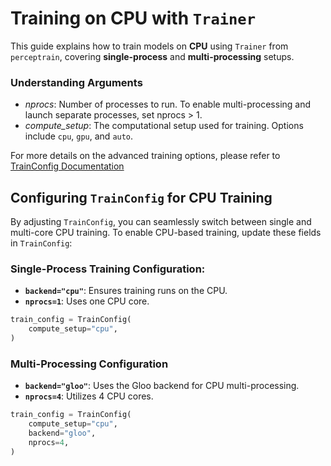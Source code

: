 # Training on CPU with `Trainer`

This guide explains how to train models on **CPU** using `Trainer` from `perceptrain`, covering **single-process** and **multi-processing** setups.

### Understanding Arguments
- *nprocs*: Number of processes to run. To enable multi-processing and launch separate processes, set nprocs > 1.
- *compute_setup*: The computational setup used for training. Options include `cpu`, `gpu`, and `auto`.

For more details on the advanced training options, please refer to [TrainConfig Documentation](./data_and_config.md)

## **Configuring `TrainConfig` for CPU Training**

By adjusting `TrainConfig`, you can seamlessly switch between single and multi-core CPU training. To enable CPU-based training, update these fields in `TrainConfig`:

### Single-Process Training Configuration:
- **`backend="cpu"`**: Ensures training runs on the CPU.
- **`nprocs=1`**: Uses one CPU core.

```python
train_config = TrainConfig(
    compute_setup="cpu",
)
```

### Multi-Processing Configuration
- **`backend="gloo"`**: Uses the Gloo backend for CPU multi-processing.
- **`nprocs=4`**: Utilizes 4 CPU cores.

```python
train_config = TrainConfig(
    compute_setup="cpu",
    backend="gloo",
    nprocs=4,
)
```
